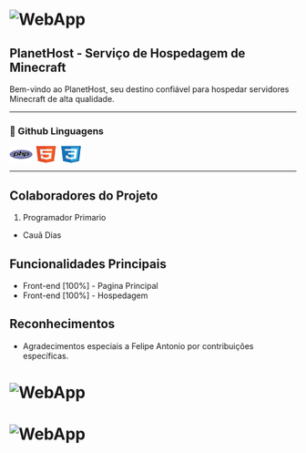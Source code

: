 # ![WebApp](https://i.imgur.com/lDANNbH.png)

## PlanetHost - Serviço de Hospedagem de Minecraft

Bem-vindo ao PlanetHost, seu destino confiável para hospedar servidores Minecraft de alta qualidade.

<hr>
  <div style="display: inline_block">
    <h3>🚀 Github Linguagens</h3>
    <img align="center" alt="Magnus-Php" height="30" width="40" src="https://raw.githubusercontent.com/devicons/devicon/master/icons/php/php-original.svg">
    <img align="center" alt="Magnus-HTML" height="30" width="40" src="https://raw.githubusercontent.com/devicons/devicon/master/icons/html5/html5-original.svg">
    <img align="center" alt="Magnus-CSS" height="30" width="40" src="https://raw.githubusercontent.com/devicons/devicon/master/icons/css3/css3-original.svg">
  </div>
<hr>

## Colaboradores do Projeto

1. Programador Primario
- Cauã Dias

## Funcionalidades Principais

- Front-end [100%] - Pagina Principal
- Front-end [100%] - Hospedagem

## Reconhecimentos

- Agradecimentos especiais a Felipe Antonio  por contribuições específicas.

# ![WebApp](https://i.imgur.com/1cShknV.png)
# ![WebApp](https://i.imgur.com/RC4Bh4R.png)

